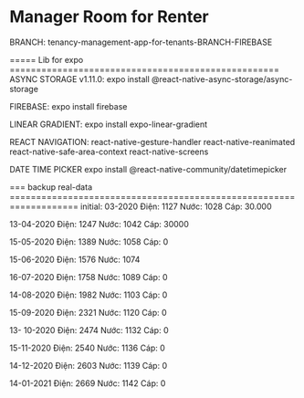 # Manager Room for Renter
BRANCH: tenancy-management-app-for-tenants-BRANCH-FIREBASE





===== Lib for expo ===================================================
ASYNC STORAGE v1.11.0:
expo install @react-native-async-storage/async-storage

FIREBASE:
expo install firebase

LINEAR GRADIENT:
expo install expo-linear-gradient

REACT NAVIGATION:
react-native-gesture-handler
react-native-reanimated
react-native-safe-area-context
react-native-screens

DATE TIME PICKER
expo install @react-native-community/datetimepicker


=== backup real-data ===================================================================
initial:
03-2020
Điện: 1127
Nước: 1028
Cáp: 30.000

13-04-2020
Điện: 1247
Nước: 1042
Cáp: 30000

15-05-2020
Điện: 1389
Nước: 1058
Cáp: 0

15-06-2020
Điện: 1576
Nước: 1074

16-07-2020
Điện: 1758
Nước: 1089
Cáp: 0

14-08-2020
Điện: 1982
Nước: 1103
Cáp: 0

15-09-2020
Điện: 2321
Nước: 1120
Cáp: 0

13- 10-2020
Điện: 2474
Nước: 1132
Cáp: 0

15-11-2020
Điện: 2540
Nước: 1136
Cáp: 0

14-12-2020
Điện: 2603
Nước: 1139
Cáp: 0

14-01-2021
Điện: 2669
Nước: 1142
Cáp: 0






